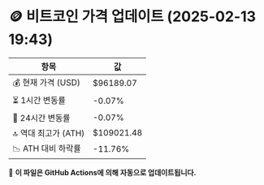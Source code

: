 # 🪙 비트코인 가격 업데이트 (2025-02-13 19:43)

| 항목                | 값 |
|--------------------|----------------|
| 💰 현재 가격 (USD) | $96189.07 |
| ⏳ 1시간 변동률    | -0.07% |
| 📆 24시간 변동률   | -0.07% |
| 🔝 역대 최고가 (ATH) | $109021.48 |
| 📉 ATH 대비 하락률 | -11.76% |

🔄 **이 파일은 GitHub Actions에 의해 자동으로 업데이트됩니다.**
